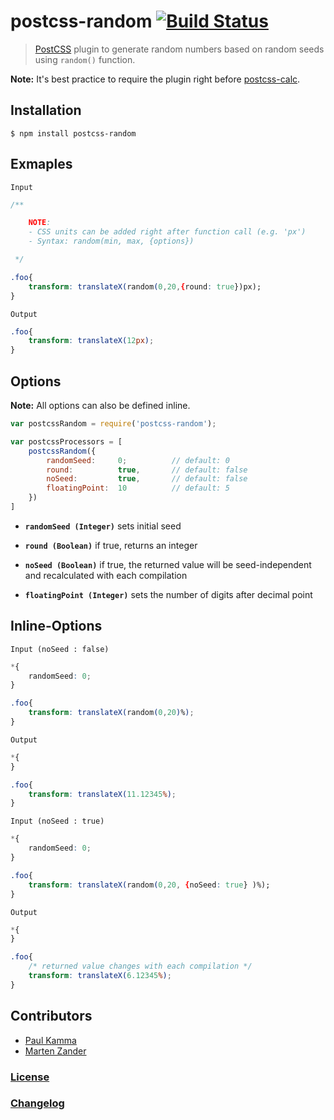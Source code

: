 # postcss-random [![Build Status](https://travis-ci.org/git-slim/postcss-random.svg?branch=develop)](https://travis-ci.org/git-slim/postcss-random)

> [PostCSS](https://github.com/postcss/postcss) plugin to generate random numbers based on random seeds using `random()` function.

**Note:** It's best practice to require the plugin right before [postcss-calc](https://github.com/postcss/postcss-calc).

## Installation

```console
$ npm install postcss-random
```

## Exmaples

`Input`

```css
/**

	NOTE:
	- CSS units can be added right after function call (e.g. 'px')
	- Syntax: random(min, max, {options})

 */

.foo{
	transform: translateX(random(0,20,{round: true})px);
}
```

`Output`

```css
.foo{
	transform: translateX(12px);
}
```

## Options
**Note:** All options can also be defined inline.

```javascript
var postcssRandom = require('postcss-random');

var postcssProcessors = [
	postcssRandom({
		randomSeed:		0;			// default: 0
		round: 			true,		// default: false
		noSeed: 		true,		// default: false
		floatingPoint: 	10 			// default: 5
	})
]
```
- **`randomSeed (Integer)`** sets initial seed

- **`round (Boolean)`**	if true, returns an integer

- **`noSeed (Boolean)`** if true, the returned value will be seed-independent and recalculated with each compilation

- **`floatingPoint (Integer)`** sets the number of digits after decimal point

## Inline-Options

`Input (noSeed : false)`

```css
*{
	randomSeed: 0;
}

.foo{
	transform: translateX(random(0,20)%);
}
```

`Output`

```css
*{
}

.foo{
	transform: translateX(11.12345%);
}
```

`Input (noSeed : true)`

```css
*{
	randomSeed: 0;
}

.foo{
	transform: translateX(random(0,20, {noSeed: true} )%);
}
```

`Output`

```css
*{
}

.foo{
	/* returned value changes with each compilation */
	transform: translateX(6.12345%);
}
```

## Contributors

* [Paul Kamma](https://github.com/X-Tender)
* [Marten Zander](https://github.com/SlimMarten)

### [License](https://github.com/git-slim/postcss-random/blob/develop/LICENSE)
### [Changelog](https://github.com/git-slim/postcss-random/blob/develop/CHANGELOG.md)
